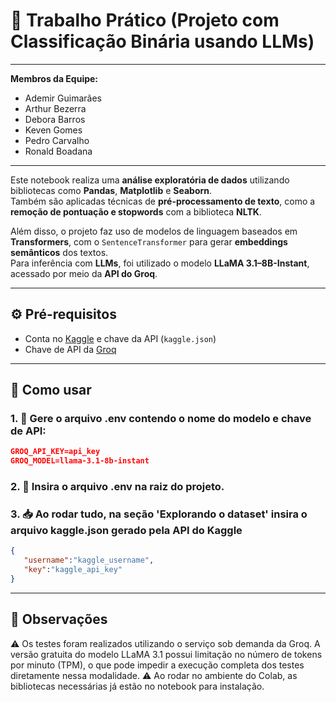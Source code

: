 # 📘 Trabalho Prático (Projeto com Classificação Binária usando LLMs)

---
**Membros da Equipe:**

- Ademir Guimarães
- Arthur Bezerra
- Debora Barros
- Keven Gomes
- Pedro Carvalho
- Ronald Boadana
---


Este notebook realiza uma **análise exploratória de dados** utilizando bibliotecas como **Pandas**, **Matplotlib** e **Seaborn**.  
Também são aplicadas técnicas de **pré-processamento de texto**, como a **remoção de pontuação e stopwords** com a biblioteca **NLTK**.

Além disso, o projeto faz uso de modelos de linguagem baseados em **Transformers**, com o `SentenceTransformer` para gerar **embeddings semânticos** dos textos.  
Para inferência com **LLMs**, foi utilizado o modelo **LLaMA 3.1–8B-Instant**, acessado por meio da **API do Groq**.

---

## ⚙️ Pré-requisitos

- Conta no [Kaggle](https://www.kaggle.com) e chave da API (`kaggle.json`)
- Chave de API da [Groq](https://console.groq.com/)

---

## 🚀 Como usar

### 1. 🧪 Gere o arquivo .env contendo o nome do modelo e chave de API:
```json
GROQ_API_KEY=api_key
GROQ_MODEL=llama-3.1-8b-instant
```
### 2. 💾 Insira o arquivo .env na raiz do projeto.
### 3. 📥 Ao rodar tudo, na seção **'Explorando o dataset'** insira o arquivo kaggle.json gerado pela API do Kaggle 
```json
{
   "username":"kaggle_username",
   "key":"kaggle_api_key"
}
```
---

## 🧠 Observações
⚠️ Os testes foram realizados utilizando o serviço sob demanda da Groq.
A versão gratuita do modelo LLaMA 3.1 possui limitação no número de tokens por minuto (TPM), o que pode impedir a execução completa dos testes diretamente nessa modalidade.
⚠️ Ao rodar no ambiente do Colab, as bibliotecas necessárias já estão no notebook para instalação.


